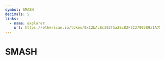 ```yaml
---
symbol: SMASH
decimals: 5
links:
  - name: explorer
    url: https://etherscan.io/token/0x12bAc8c392f5a2Ec82F3C2799289a1A7515d8f02
---
```


# SMASH
